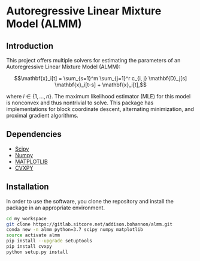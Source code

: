 # Autoregressive Linear Mixture Model (ALMM)

## Introduction

This project offers multiple solvers for estimating the parameters of an Autoregressive Linear Mixture Model (ALMM):

```math
\mathbf{x}_i[t] = \sum_{s=1}^m \sum_{j=1}^r c_{i, j} \mathbf{D}_j[s] \mathbf{x}_i[t-s] + \mathbf{x}_i[t],
```

where $`i\in\{1,\ldots,n\}`$. The maximum likelihood estimator (MLE) for this model is nonconvex and thus nontrivial to solve. This package has implementations for block coordinate descent, alternating minimization, and proximal gradient algorithms.

## Dependencies

- [Scipy](https://www.scipy.org/)
- [Numpy](https://numpy.org/)
- [MATPLOTLIB](https://matplotlib.org/)
- [CVXPY](https://www.cvxpy.org/)

## Installation

In order to use the software, you clone the repository and install the package in an appropriate environment.

```bash
cd my_workspace
git clone https://gitlab.sitcore.net/addison.bohannon/almm.git
conda new -n almm python=3.7 scipy numpy matplotlib
source activate almm
pip install --upgrade setuptools
pip install cvxpy
python setup.py install
```
